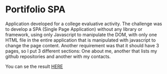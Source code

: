 # Portifolio SPA

Application developed for a college evaluative activity. The challenge was to develop a SPA (Single Page Application) without any library or framework, using only Javascript to manipulate the DOM, with only one HTML file in the entire application that is manipulated with javascript to change the page content. Another requirement was that it should have 3 pages, so I put 3 different sections: One about me, another that lists my github repositories and another with my contacts.

You can se the result [HERE](https://bespoke-kringle-0fca9b.netlify.app)
